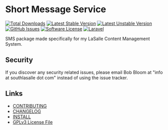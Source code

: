 # Short Message Service 

[![Total Downloads](https://img.shields.io/packagist/dt/lasallecms/lasallecmsshortmessageservice.svg?style=flat-square)](https://packagist.org/packages/lasallecms/lasallecmsshortmessageservice)
[![Latest Stable Version](https://poser.pugx.org/lasallecms/lasallecmsshortmessageservice/v/stable.svg)](https://packagist.org/packages/lasallecms/lasallecmsshortmessageservice)
[![Latest Unstable Version](https://poser.pugx.org/lasallecms/lasallecmsshortmessageservice/v/unstable.svg)](https://packagist.org/packages/lasallecms/lasallecmsshortmessageservice)
[![GitHub Issues](https://img.shields.io/github/issues/lasallecms/lasallecms-l5-lasallecmsshortmessageservice-pkg.svg)](https://github.com/lasallecms/lasallecms-l5-lasallecmsshortmessageservice-pkg/issues)
[![Software License](https://img.shields.io/badge/license-GPLv3-brightgreen.svg?style=flat-square)](LICENSE.md)
[![Laravel](https://img.shields.io/badge/Laravel-v5.1-brightgreen.svg?style=flat-square)](http://laravel.com)


SMS package made specifically for my LaSalle Content Management System. 

## Security

If you discover any security related issues, please email Bob Bloom at "info at southlasalle dot com" instead of using the issue tracker.


## Links

* [CONTRIBUTING](CONTRIBUTING.md)
* [CHANGELOG](CHANGELOG.md)
* [INSTALL](INSTALL.md)
* [GPLv3 License File](LICENSE.md)



